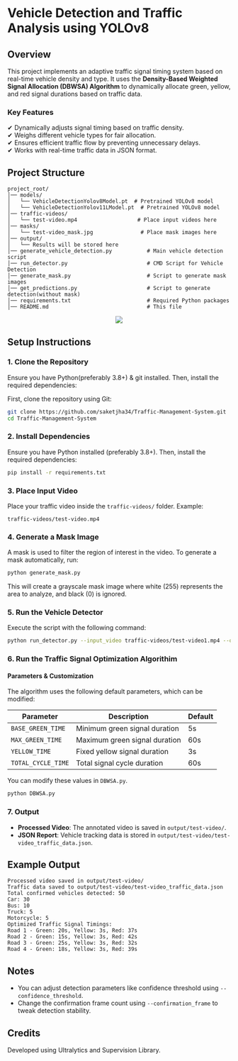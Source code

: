 # Vehicle Detection and Traffic Analysis using YOLOv8

## Overview

This project implements an adaptive traffic signal timing system based on real-time vehicle density and type. It uses the **Density-Based Weighted Signal Allocation (DBWSA) Algorithm** to dynamically allocate green, yellow, and red signal durations based on traffic data.  

### **Key Features**  
✔ Dynamically adjusts signal timing based on traffic density.  
✔ Weighs different vehicle types for fair allocation.  
✔ Ensures efficient traffic flow by preventing unnecessary delays.  
✔ Works with real-time traffic data in JSON format.  

## Project Structure

```
project_root/
│── models/
│   └── VehicleDetectionYolov8Model.pt  # Pretrained YOLOv8 model
│   └── VehicleDetectionYolov11LModel.pt  # Pretrained YOLOv8 model
│── traffic-videos/
│   └── test-video.mp4                   # Place input videos here
│── masks/
│   └── test-video_mask.jpg               # Place mask images here
│── output/
│   └── Results will be stored here
│── generate_vehicle_detection.py           # Main vehicle detection script
│── run_detector.py                         # CMD Script for Vehicle Detection
│── generate_mask.py                        # Script to generate mask images
│── get_predictions.py                      # Script to generate detection(without mask)
│── requirements.txt                        # Required Python packages
│── README.md                               # This file
```

<p align="center">
    <img src="preview.gif">
</p>

## Setup Instructions

### 1. Clone the Repository

Ensure you have Python(preferably 3.8+) & git installed. Then, install the required dependencies:

First, clone the repository using Git:

```bash
git clone https://github.com/saketjha34/Traffic-Management-System.git
cd Traffic-Management-System
```

### 2. Install Dependencies

Ensure you have Python installed (preferably 3.8+). Then, install the required dependencies:

```bash
pip install -r requirements.txt
```

### 3. Place Input Video

Place your traffic video inside the `traffic-videos/` folder. Example:

```
traffic-videos/test-video.mp4
```

### 4. Generate a Mask Image

A mask is used to filter the region of interest in the video. To generate a mask automatically, run:

```bash
python generate_mask.py 
```

This will create a grayscale mask image where white (255) represents the area to analyze, and black (0) is ignored.

### 5. Run the Vehicle Detector

Execute the script with the following command:

```bash
python run_detector.py --input_video traffic-videos/test-video1.mp4 --output_folder output --mask_image masks/test-video1_mask.jpg --confirmation_frame 15 --confidence_threshold 0.35
```

### 6. Run the Traffic Signal Optimization Algorithim

#### **Parameters & Customization**  

The algorithm uses the following default parameters, which can be modified:  

| Parameter         | Description                              | Default |
|------------------|--------------------------------------|---------|
| `BASE_GREEN_TIME`  | Minimum green signal duration       | 5s      |
| `MAX_GREEN_TIME`   | Maximum green signal duration       | 60s     |
| `YELLOW_TIME`      | Fixed yellow signal duration        | 3s      |
| `TOTAL_CYCLE_TIME` | Total signal cycle duration        | 60s     |

You can modify these values in `DBWSA.py`.  

```bash
python DBWSA.py 
```

### 7. Output

- **Processed Video**: The annotated video is saved in `output/test-video/`.
- **JSON Report**: Vehicle tracking data is stored in `output/test-video/test-video_traffic_data.json`.

## Example Output

```
Processed video saved in output/test-video/
Traffic data saved to output/test-video/test-video_traffic_data.json
Total confirmed vehicles detected: 50
Car: 30
Bus: 10
Truck: 5
Motorcycle: 5
Optimized Traffic Signal Timings:
Road 1 - Green: 20s, Yellow: 3s, Red: 37s
Road 2 - Green: 15s, Yellow: 3s, Red: 42s
Road 3 - Green: 25s, Yellow: 3s, Red: 32s
Road 4 - Green: 18s, Yellow: 3s, Red: 39s
```

## Notes

- You can adjust detection parameters like confidence threshold using `--confidence_threshold`.
- Change the confirmation frame count using `--confirmation_frame` to tweak detection stability.

## Credits

Developed using Ultralytics and Supervision Library.